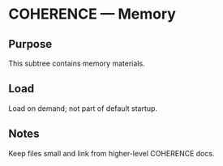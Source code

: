 # COHERENCE — Memory

## Purpose
This subtree contains memory materials.

## Load
Load on demand; not part of default startup.

## Notes
Keep files small and link from higher-level COHERENCE docs.
